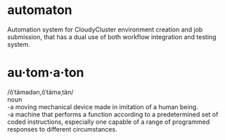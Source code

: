 # automaton
Automation system for  CloudyCluster environment creation and job submission, that has a dual use of both workflow integration and testing system.

# au·tom·a·ton  
/ôˈtämədən,ôˈtäməˌtän/  
noun  
-a moving mechanical device made in imitation of a human being.  
-a machine that performs a function according to a predetermined set of coded instructions, especially one capable of a range of programmed responses to different circumstances.  

